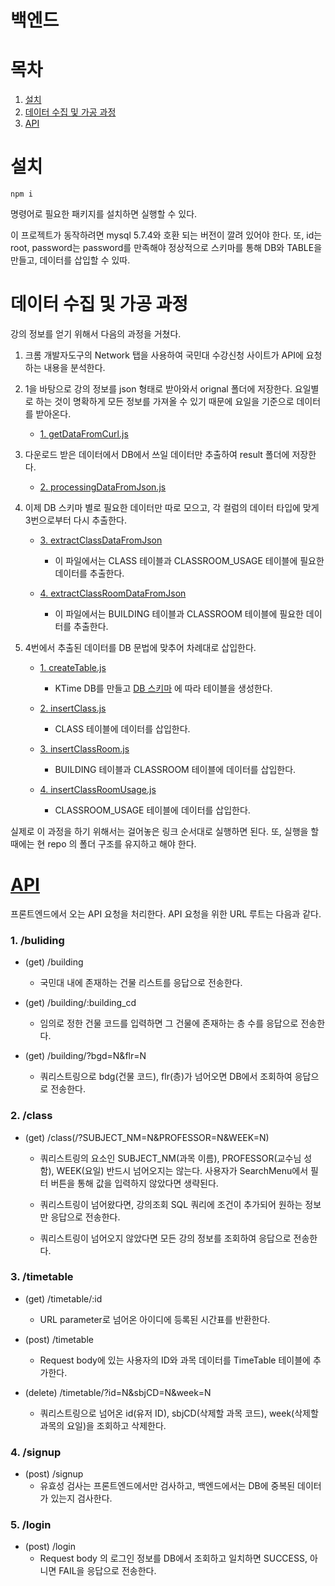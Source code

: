 # 백엔드


# 목차
1. [설치](#-설치)
2. [데이터 수집 및 가공 과정](#-데이터-수집-및-가공-과정)
3. [API](#-API)


# 설치
```
npm i
```
명령어로 필요한 패키지를 설치하면 실행할 수 있다.

이 프로젝트가 동작하려면 mysql 5.7.4와 호환 되는 버전이 깔려 있어야 한다.
또, id는 root, password는 password를 만족해야 정상적으로 스키마를 통해 DB와 TABLE을 만들고, 데이터를 삽입할 수 있따.


# 데이터 수집 및 가공 과정
강의 정보를 얻기 위해서 다음의 과정을 거쳤다.

1. 크롬 개발자도구의 Network 탭을 사용하여 국민대 수강신청 사이트가 API에 요청하는 내용을 분석한다.

2. 1을 바탕으로 강의 정보를 json 형태로 받아와서 orignal 폴더에 저장한다. 요일별로 하는 것이 명확하게 모든 정보를 가져올 수 있기 때문에 요일을 기준으로 데이터를 받아온다.
    - [1. getDataFromCurl.js](https://github.com/powerslam/kmu-timetable/blob/master/back/ProcessData/1.%20getDataFromCurl.js)

3. 다운로드 받은 데이터에서 DB에서 쓰일 데이터만 추출하여 result 폴더에 저장한다.
    - [2. processingDataFromJson.js](https://github.com/powerslam/kmu-timetable/blob/master/back/ProcessData/2.%20processingDataFromJson.js)

4. 이제 DB 스키마 별로 필요한 데이터만 따로 모으고, 각 컬럼의 데이터 타입에 맞게 3번으로부터 다시 추출한다.
    - [3. extractClassDataFromJson](https://github.com/powerslam/kmu-timetable/blob/master/back/ProcessData/2.%20processingDataFromJson.js)
      - 이 파일에서는 CLASS 테이블과 CLASSROOM_USAGE 테이블에 필요한 데이터를 추출한다.

    - [4. extractClassRoomDataFromJson](https://github.com/powerslam/kmu-timetable/blob/master/back/ProcessData/4.%20extractClassRoomDataFromJson.js)
      - 이 파일에서는 BUILDING 테이블과 CLASSROOM 테이블에 필요한 데이터를 추출한다.

5. 4번에서 추출된 데이터를 DB 문법에 맞추어 차례대로 삽입한다.
    - [1. createTable.js](https://github.com/powerslam/kmu-timetable/blob/master/back/DB/1.%20createTable.js)
      - KTime DB를 만들고 [DB 스키마](https://github.com/powerslam/kmu-timetable/blob/master/back/DB/kmu-timtable.sql) 에 따라 테이블을 생성한다.
    
    - [2. insertClass.js](https://github.com/powerslam/kmu-timetable/blob/master/back/DB/1.%20createTable.js)
      - CLASS 테이블에 데이터를 삽입한다.
    
    - [3. insertClassRoom.js](https://github.com/powerslam/kmu-timetable/blob/master/back/DB/3.%20insertClassRoom.js)
      - BUILDING 테이블과 CLASSROOM 테이블에 데이터를 삽입한다.
    
    - [4. insertClassRoomUsage.js](https://github.com/powerslam/kmu-timetable/blob/master/back/DB/3.%20insertClassRoom.js)
      - CLASSROOM_USAGE 테이블에 데이터를 삽입한다.
 
실제로 이 과정을 하기 위해서는 걸어놓은 링크 순서대로 실행하면 된다. 또, 실행을 할 때에는 현 repo 의 폴더 구조를 유지하고 해야 한다.

# [API](https://github.com/powerslam/kmu-timetable/blob/master/back/app.js)
프론트엔드에서 오는 API 요청을 처리한다. API 요청을 위한 URL 루트는 다음과 같다.

### 1. /buliding
- (get) /building
  - 국민대 내에 존재하는 건물 리스트를 응답으로 전송한다.

- (get) /building/:building_cd
  - 임의로 정한 건물 코드를 입력하면 그 건물에 존재하는 층 수를 응답으로 전송한다.

- (get) /building/?bgd=N&flr=N
  - 쿼리스트링으로 bdg(건물 코드), flr(층)가 넘어오면 DB에서 조회하여 응답으로 전송한다.

### 2. /class
- (get) /class(/?SUBJECT_NM=N&PROFESSOR=N&WEEK=N)
  - 쿼리스트링의 요소인 SUBJECT_NM(과목 이름), PROFESSOR(교수님 성함), WEEK(요일) 반드시 넘어오지는 않는다. 사용자가 SearchMenu에서 필터 버튼을 통해 값을 입력하지 않았다면 생략된다. 
  
  - 쿼리스트링이 넘어왔다면, 강의조회 SQL 쿼리에 조건이 추가되어 원하는 정보만 응답으로 전송한다. 
  
  - 쿼리스트링이 넘어오지 않았다면 모든 강의 정보를 조회하여 응답으로 전송한다.

### 3. /timetable
- (get) /timetable/:id
  - URL parameter로 넘어온 아이디에 등록된 시간표를 반환한다.
 
- (post) /timetable
  - Request body에 있는 사용자의 ID와 과목 데이터를 TimeTable 테이블에 추가한다.
   
- (delete) /timetable/?id=N&sbjCD=N&week=N
  - 쿼리스트링으로 넘어온 id(유저 ID), sbjCD(삭제할 과목 코드), week(삭제할 과목의 요일)을 조회하고 삭제한다.

### 4. /signup
- (post) /signup
  - 유효성 검사는 프론트엔드에서만 검사하고, 백엔드에서는 DB에 중복된 데이터가 있는지 검사한다.

### 5. /login
- (post) /login
  - Request body 의 로그인 정보를 DB에서 조회하고 일치하면 SUCCESS, 아니면 FAIL을 응답으로 전송한다.

